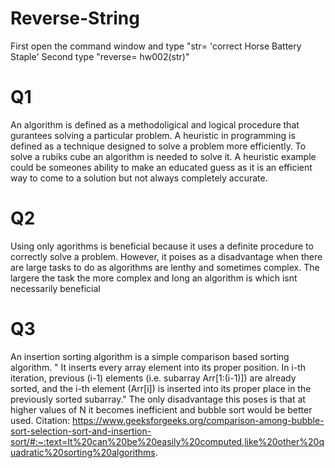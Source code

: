 # Reverse-String
First open the command window and type "str= 'correct Horse Battery Staple'
Second type "reverse= hw002(str)"
# Q1
An algorithm is defined as a methodoligical and logical procedure that gurantees solving a particular problem. A heuristic in programming is defined as a technique designed to solve a problem more efficiently. To solve a rubiks cube an algorithm is needed to solve it. A heuristic example could be someones ability to make an educated guess as it is an efficient way to come to a solution but not always completely accurate.
# Q2
Using only agorithms is beneficial because it uses a definite procedure to correctly solve a problem. However, it poises as a disadvantage when there are large tasks to do as algorithms are lenthy and sometimes complex. The largere the task the more complex and long an algorithm is which isnt necessarily beneficial 
# Q3
An insertion sorting algorithm is a simple comparison based sorting algorithm. " It inserts every array element into its proper position. In i-th iteration, previous (i-1) elements (i.e. subarray Arr[1:(i-1)]) are already sorted, and the i-th element (Arr[i]) is inserted into its proper place in the previously sorted subarray." The only disadvantage this poses is that at higher values of N it becomes inefficient and bubble sort would be better used. 
Citation: https://www.geeksforgeeks.org/comparison-among-bubble-sort-selection-sort-and-insertion-sort/#:~:text=It%20can%20be%20easily%20computed,like%20other%20quadratic%20sorting%20algorithms.
